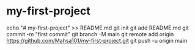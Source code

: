 # my-first-project
echo "# my-first-project" >> README.md
git init
git add README.md
git commit -m "first commit"
git branch -M main
git remote add origin https://github.com/Mahsa101/my-first-project.git
git push -u origin main
